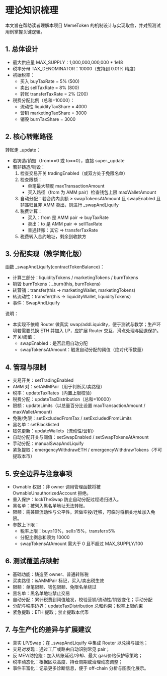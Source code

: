 # 理论知识梳理

本文旨在帮助读者理解本项目 MemeToken 的机制设计与实现取舍，并对照测试用例掌握关键逻辑。

## 1. 总体设计
- 最大供应量 MAX_SUPPLY：1,000,000,000,000 * 1e18
- 税率分母 TAX_DENOMINATOR：10000（支持到 0.01% 精度）
- 初始税率：
  - 买入 buyTaxRate = 5% (500)
  - 卖出 sellTaxRate = 8% (800)
  - 转账 transferTaxRate = 2% (200)
- 税费分配比例（总和=10000）：
  - 流动性 liquidityTaxShare = 4000
  - 营销 marketingTaxShare = 3000
  - 销毁 burnTaxShare = 3000

## 2. 核心转账路径
转账走 _update：
- 若铸造/销毁（from==0 或 to==0），直接 super._update
- 若非铸造/销毁：
  1) 检查交易开关 tradingEnabled（或双方处于免限名单）
  2) 检查限额：
     - 单笔最大额度 maxTransactionAmount
     - 买入路径（from 为 AMM pair）检查钱包上限 maxWalletAmount
  3) 自动分配：若合约内余额 ≥ swapTokensAtAmount 且 swapEnabled 且非递归且非 AMM 卖出，则进行 _swapAndLiquify
  4) 税费计算：
     - 买入：from 是 AMM pair => buyTaxRate
     - 卖出：to 是 AMM pair => sellTaxRate
     - 普通转账：其它 => transferTaxRate
  5) 税费转入合约地址，剩余到收款方

## 3. 分配实现（教学简化版）
函数 _swapAndLiquify(contractTokenBalance)：
- 计算三部分：liquidityTokens / marketingTokens / burnTokens
- 销毁 burnTokens：_burn(this, burnTokens)
- 转营销：transfer(this -> marketingWallet, marketingTokens)
- 转流动性：transfer(this -> liquidityWallet, liquidityTokens)
- 事件：SwapAndLiquify

说明：
- 本实现不依赖 Router 做真实 swap/addLiquidity，便于测试与教学；生产环境若需要兑换 ETH 并加入 LP，应扩展 Router 交互、滑点处理与回退保护。
- 开关/阈值：
  - swapEnabled：是否启用自动分配
  - swapTokensAtAmount：触发自动分配的阈值（绝对代币数量）

## 4. 管理与限制
- 交易开关：setTradingEnabled
- AMM 对：setAMMPair（用于判断买/卖路径）
- 税率：updateTaxRates（内置上限校验）
- 税费分配：updateTaxDistribution（总和=10000）
- 限额：updateLimits（以总量百分比设置 maxTransactionAmount / maxWalletAmount）
- 免税/免限：setExcludedFromTax / setExcludedFromLimits
- 黑名单：setBlacklisted
- 钱包更新：updateWallets（流动性/营销）
- 自动分配开关与阈值：setSwapEnabled / setSwapTokensAtAmount
- 手动分配：manualSwapAndLiquify
- 紧急提取：emergencyWithdrawETH / emergencyWithdrawTokens（不可提取本币）

## 5. 安全边界与注意事项
- Ownable 权限：非 owner 调用管理函数将被 OwnableUnauthorizedAccount 拒绝。
- 重入保护：lockTheSwap 防止自动分配过程递归进入。
- 黑名单：被列入黑名单地址无法转账。
- 限额：需兼顾流动性与公平性。若做空投/迁移，可临时将相关地址加入免限。
- 参数上下限：
  - 税率上限：buy≤10%，sell≤15%，transfer≤5%
  - 分配比例总和须为 10000
  - swapTokensAtAmount 需大于 0 且不超过 MAX_SUPPLY/100

## 6. 测试覆盖点映射
- 基础功能：铸造至 owner、普通转账税
- 买卖路径：isAMMPair 标记，买入/卖出税生效
- 限额：单笔限额、钱包限额、免限名单绕过
- 黑名单：黑名单地址禁止交易
- 自动分配：累计税费到阈值触发，校验营销/流动性/销毁变化；手动分配
- 分配与税率边界：updateTaxDistribution 总和约束；税率上限约束
- 紧急提取：ETH 提取；禁止提取本代币

## 7. 与生产化的差异与扩展建议
- 真实 LP/Swap：在 _swapAndLiquify 中集成 Router 以兑换与加池；
- 交易对发现：通过工厂或路由自动识别常见 pair；
- 反 MEV/防抢跑：加入转账延迟/冷却、最大 gas/价格保护等策略；
- 税率动态化：根据区块高度、持仓周期或治理动态调整；
- 事件丰富化：记录更多诊断信息，便于 off-chain 分析与图表化展示。